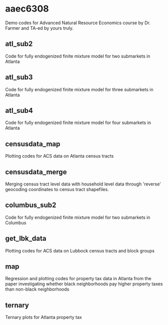 # aaec6308
Demo codes for Advanced Natural Resource Economics course by Dr. Farmer and TA-ed by yours truly. 

## atl_sub2 
Code for fully endogenized finite mixture model for two submarkets in Atlanta 

## atl_sub3 
Code for fully endogenized finite mixture model for three submarkets in Atlanta 

## atl_sub4
Code for fully endogenized finite mixture model for four submarkets in Atlanta 

## censusdata_map
Plotting codes for ACS data on Atlanta census tracts 

## censusdata_merge 
Merging census tract level data with household level data through 'reverse' geocoding coordinates to census tract shapefiles. 

## columbus_sub2
Code for fully endogenized finite mixture model for two submarkets in Columbus 

## get_lbk_data 
Plotting codes for ACS data on Lubbock census tracts and block groups 

## map 
Regression and plotting codes for property tax data in Atlanta from the paper investigating whether black neighborhoods pay higher property taxes than non-black neighborhoods 

## ternary
Ternary plots for Atlanta property tax 
